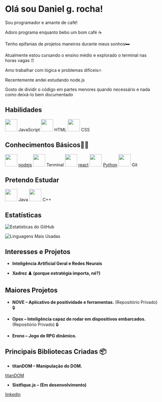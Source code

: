 # Olá sou Daniel g. rocha!

Sou programador e amante de café! 

Adoro programa enquanto bebo um bom café ☕

Tenho epifanias de projetos maneiros durante meus sonhos🛏️


Atualmente estou cursando o ensino médio e explorado o terminal nas horas vagas ⏰

Amo trabalhar com lógica e problemas difíceis🔥

Recentemente andei estudando node.js

Gosto de dividir o código em partes menores quando necessário e nada como deixá-lo bem documentado 

## Habilidades
<p align="left">
<!-- JavaScript -->
<img src="https://cdn.jsdelivr.net/gh/devicons/devicon/icons/javascript/javascript-original.svg" width="40"/>
JavaScript
<!-- HTML -->
<img src="https://cdn.jsdelivr.net/gh/devicons/devicon/icons/html5/html5-original.svg" width="40"/>
HTML
<!-- CSS -->
<img src="https://cdn.jsdelivr.net/gh/devicons/devicon/icons/css3/css3-original.svg" width="40"/>
CSS
</p>

## Conhecimentos Básicos👨‍💻
<p align="left">
<!-- Node.js -->
<img src="https://cdn.jsdelivr.net/gh/devicons/devicon/icons/nodejs/nodejs-original.svg" width="40"/>
<a href="https://github.com/DanielFlux23/nodejs">nodejs</a>
<!-- Terminal -->
<img src="https://cdn.jsdelivr.net/gh/devicons/devicon/icons/bash/bash-original.svg" width="40"/>
Terminal
<!-- React -->
<img src="https://cdn.jsdelivr.net/gh/devicons/devicon/icons/react/react-original.svg" width="40"/>
<a href="https://github.com/DanielFlux23/react">react</a>
<!-- python -->
<img src="https://cdn.jsdelivr.net/gh/devicons/devicon/icons/python/python-original.svg" width="40"/>
<a href="https://github.com/DanielFlux23/python">Python</a>
<!-- Git -->
<img src="https://cdn.jsdelivr.net/gh/devicons/devicon/icons/git/git-original.svg" width="40"/>
    Git
</p>

## Pretendo Estudar
<p align="left">
<!-- Java -->
<img src="https://cdn.jsdelivr.net/gh/devicons/devicon/icons/java/java-original.svg" width="40"/>
Java

<!-- c++ -->
<img src="https://cdn.jsdelivr.net/gh/devicons/devicon/icons/cplusplus/cplusplus-original.svg" width="40"/>
C++
</p>

## Estatísticas

![Estatísticas do GitHub](https://github-readme-stats.vercel.app/api?username=DanielFlux23&show_icons=true&theme=radical&hide=prs&count_private=true)

![Linguagens Mais Usadas](https://github-readme-stats.vercel.app/api/top-langs/?username=DanielFlux23&layout=compact&theme=radical)

## Interesses e Projetos

- **Inteligência Artificial Geral e Redes Neurais**

- **Xadrez ♟️ (porque estratégia importa, né?)**


## Maiores Projetos 

- **NOVE – Aplicativo de positividade e ferramentas.** (Repositório Privado) 🔒

- **Opex – Inteligência capaz de rodar em dispositivos embarcados.** (Repositório Privado) 🔒

- **Erono – Jogo de RPG dinâmico.**


## Principais Bibliotecas Criadas 📦

- **titanDOM – Manipulação do DOM.**

<a href="https://github.com/DanielFlux23/TitanDom">titanDOM</a>

- **Sistfique.js – (Em desenvolvimento)**

<a href="https://br.linkedin.com/in/daniel-g-rocha-a75060361?trk=people-guest_people_search-card">linkedin</a>
